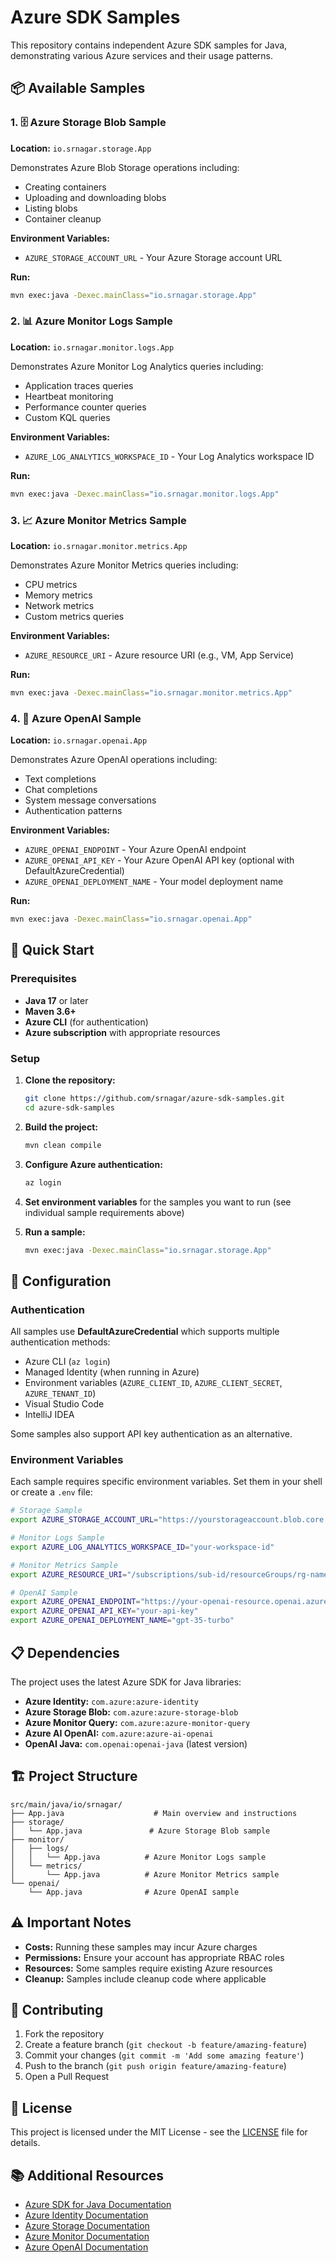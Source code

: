 # Azure SDK Samples

This repository contains independent Azure SDK samples for Java, demonstrating various Azure services and their usage patterns.

## 📦 Available Samples

### 1. 🗄️ Azure Storage Blob Sample
**Location:** `io.srnagar.storage.App`

Demonstrates Azure Blob Storage operations including:
- Creating containers
- Uploading and downloading blobs
- Listing blobs
- Container cleanup

**Environment Variables:**
- `AZURE_STORAGE_ACCOUNT_URL` - Your Azure Storage account URL

**Run:**
```bash
mvn exec:java -Dexec.mainClass="io.srnagar.storage.App"
```

### 2. 📊 Azure Monitor Logs Sample
**Location:** `io.srnagar.monitor.logs.App`

Demonstrates Azure Monitor Log Analytics queries including:
- Application traces queries
- Heartbeat monitoring
- Performance counter queries
- Custom KQL queries

**Environment Variables:**
- `AZURE_LOG_ANALYTICS_WORKSPACE_ID` - Your Log Analytics workspace ID

**Run:**
```bash
mvn exec:java -Dexec.mainClass="io.srnagar.monitor.logs.App"
```

### 3. 📈 Azure Monitor Metrics Sample
**Location:** `io.srnagar.monitor.metrics.App`

Demonstrates Azure Monitor Metrics queries including:
- CPU metrics
- Memory metrics
- Network metrics
- Custom metrics queries

**Environment Variables:**
- `AZURE_RESOURCE_URI` - Azure resource URI (e.g., VM, App Service)

**Run:**
```bash
mvn exec:java -Dexec.mainClass="io.srnagar.monitor.metrics.App"
```

### 4. 🤖 Azure OpenAI Sample
**Location:** `io.srnagar.openai.App`

Demonstrates Azure OpenAI operations including:
- Text completions
- Chat completions
- System message conversations
- Authentication patterns

**Environment Variables:**
- `AZURE_OPENAI_ENDPOINT` - Your Azure OpenAI endpoint
- `AZURE_OPENAI_API_KEY` - Your Azure OpenAI API key (optional with DefaultAzureCredential)
- `AZURE_OPENAI_DEPLOYMENT_NAME` - Your model deployment name

**Run:**
```bash
mvn exec:java -Dexec.mainClass="io.srnagar.openai.App"
```

## 🚀 Quick Start

### Prerequisites
- **Java 17** or later
- **Maven 3.6+**
- **Azure CLI** (for authentication)
- **Azure subscription** with appropriate resources

### Setup
1. **Clone the repository:**
   ```bash
   git clone https://github.com/srnagar/azure-sdk-samples.git
   cd azure-sdk-samples
   ```

2. **Build the project:**
   ```bash
   mvn clean compile
   ```

3. **Configure Azure authentication:**
   ```bash
   az login
   ```

4. **Set environment variables** for the samples you want to run (see individual sample requirements above)

5. **Run a sample:**
   ```bash
   mvn exec:java -Dexec.mainClass="io.srnagar.storage.App"
   ```

## 🔧 Configuration

### Authentication
All samples use **DefaultAzureCredential** which supports multiple authentication methods:
- Azure CLI (`az login`)
- Managed Identity (when running in Azure)
- Environment variables (`AZURE_CLIENT_ID`, `AZURE_CLIENT_SECRET`, `AZURE_TENANT_ID`)
- Visual Studio Code
- IntelliJ IDEA

Some samples also support API key authentication as an alternative.

### Environment Variables
Each sample requires specific environment variables. Set them in your shell or create a `.env` file:

```bash
# Storage Sample
export AZURE_STORAGE_ACCOUNT_URL="https://yourstorageaccount.blob.core.windows.net"

# Monitor Logs Sample  
export AZURE_LOG_ANALYTICS_WORKSPACE_ID="your-workspace-id"

# Monitor Metrics Sample
export AZURE_RESOURCE_URI="/subscriptions/sub-id/resourceGroups/rg-name/providers/Microsoft.Compute/virtualMachines/vm-name"

# OpenAI Sample
export AZURE_OPENAI_ENDPOINT="https://your-openai-resource.openai.azure.com"
export AZURE_OPENAI_API_KEY="your-api-key"
export AZURE_OPENAI_DEPLOYMENT_NAME="gpt-35-turbo"
```

## 📋 Dependencies

The project uses the latest Azure SDK for Java libraries:

- **Azure Identity:** `com.azure:azure-identity`
- **Azure Storage Blob:** `com.azure:azure-storage-blob`  
- **Azure Monitor Query:** `com.azure:azure-monitor-query`
- **Azure AI OpenAI:** `com.azure:azure-ai-openai`
- **OpenAI Java:** `com.openai:openai-java` (latest version)

## 🏗️ Project Structure

```
src/main/java/io/srnagar/
├── App.java                    # Main overview and instructions
├── storage/
│   └── App.java               # Azure Storage Blob sample
├── monitor/
│   ├── logs/
│   │   └── App.java          # Azure Monitor Logs sample  
│   └── metrics/
│       └── App.java          # Azure Monitor Metrics sample
└── openai/
    └── App.java              # Azure OpenAI sample
```

## ⚠️ Important Notes

- **Costs:** Running these samples may incur Azure charges
- **Permissions:** Ensure your account has appropriate RBAC roles
- **Resources:** Some samples require existing Azure resources
- **Cleanup:** Samples include cleanup code where applicable

## 🤝 Contributing

1. Fork the repository
2. Create a feature branch (`git checkout -b feature/amazing-feature`)
3. Commit your changes (`git commit -m 'Add some amazing feature'`)
4. Push to the branch (`git push origin feature/amazing-feature`)
5. Open a Pull Request

## 📄 License

This project is licensed under the MIT License - see the [LICENSE](LICENSE) file for details.

## 📚 Additional Resources

- [Azure SDK for Java Documentation](https://docs.microsoft.com/en-us/java/api/overview/azure/)
- [Azure Identity Documentation](https://docs.microsoft.com/en-us/java/api/overview/azure/identity-readme)
- [Azure Storage Documentation](https://docs.microsoft.com/en-us/azure/storage/)
- [Azure Monitor Documentation](https://docs.microsoft.com/en-us/azure/azure-monitor/)
- [Azure OpenAI Documentation](https://docs.microsoft.com/en-us/azure/cognitive-services/openai/)